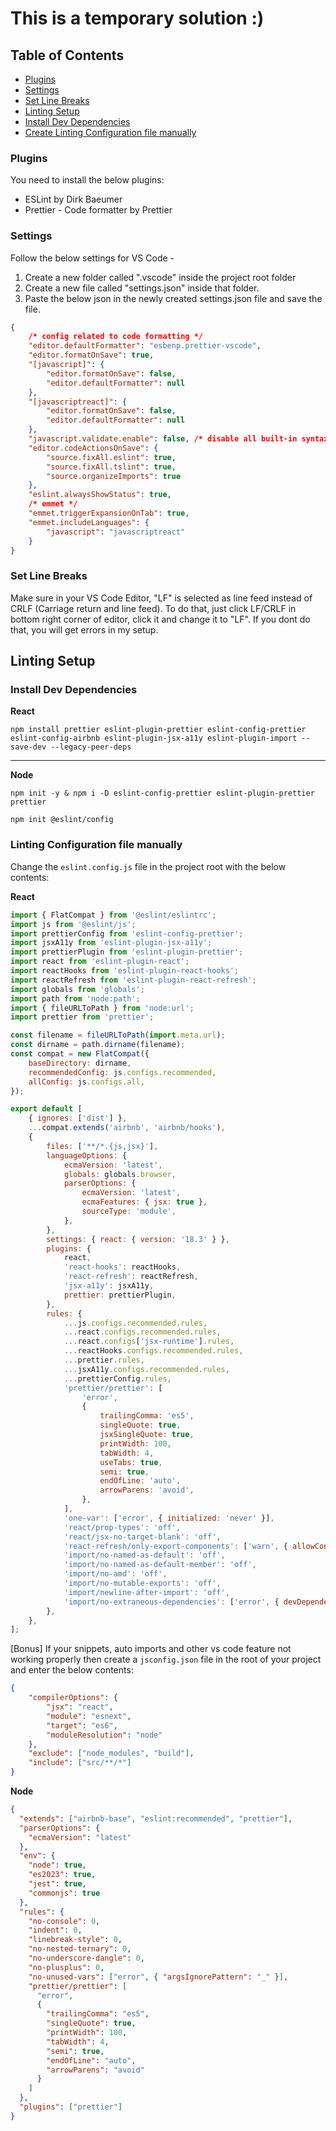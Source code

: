 # This is a temporary solution :)
## Table of Contents

-   [Plugins](#plugins)
-   [Settings](#settings)
-   [Set Line Breaks](#set-line-breaks)
-   [Linting Setup](#linting-setup)
-   [Install Dev Dependencies](#install-dev-dependencies)
-   [Create Linting Configuration file manually](#create-linting-configuration-file-manually)

### Plugins

You need to install the below plugins:

-   ESLint by Dirk Baeumer
-   Prettier - Code formatter by Prettier

### Settings

Follow the below settings for VS Code -

1. Create a new folder called ".vscode" inside the project root folder
2. Create a new file called "settings.json" inside that folder.
3. Paste the below json in the newly created settings.json file and save the file.

```json
{
    /* config related to code formatting */
    "editor.defaultFormatter": "esbenp.prettier-vscode",
    "editor.formatOnSave": true,
    "[javascript]": {
        "editor.formatOnSave": false,
        "editor.defaultFormatter": null
    },
    "[javascriptreact]": {
        "editor.formatOnSave": false,
        "editor.defaultFormatter": null
    },
    "javascript.validate.enable": false, /* disable all built-in syntax checking */
    "editor.codeActionsOnSave": {
        "source.fixAll.eslint": true,
        "source.fixAll.tslint": true,
        "source.organizeImports": true
    },
    "eslint.alwaysShowStatus": true,
    /* emmet */
    "emmet.triggerExpansionOnTab": true,
    "emmet.includeLanguages": {
        "javascript": "javascriptreact"
    }
}
```

### Set Line Breaks

Make sure in your VS Code Editor, "LF" is selected as line feed instead of CRLF (Carriage return and line feed). To do that, just click LF/CRLF in bottom right corner of editor, click it and change it to "LF". If you dont do that, you will get errors in my setup.

## Linting Setup

### Install Dev Dependencies
__React__

```
npm install prettier eslint-plugin-prettier eslint-config-prettier eslint-config-airbnb eslint-plugin-jsx-a11y eslint-plugin-import --save-dev --legacy-peer-deps
```
___
__Node__

```
npm init -y & npm i -D eslint-config-prettier eslint-plugin-prettier prettier
```
```
npm init @eslint/config
```




### Linting Configuration file manually

Change the `eslint.config.js` file in the project root with the below contents:

__React__
```javascript
import { FlatCompat } from '@eslint/eslintrc';
import js from '@eslint/js';
import prettierConfig from 'eslint-config-prettier';
import jsxA11y from 'eslint-plugin-jsx-a11y';
import prettierPlugin from 'eslint-plugin-prettier';
import react from 'eslint-plugin-react';
import reactHooks from 'eslint-plugin-react-hooks';
import reactRefresh from 'eslint-plugin-react-refresh';
import globals from 'globals';
import path from 'node:path';
import { fileURLToPath } from 'node:url';
import prettier from 'prettier';

const filename = fileURLToPath(import.meta.url);
const dirname = path.dirname(filename);
const compat = new FlatCompat({
	baseDirectory: dirname,
	recommendedConfig: js.configs.recommended,
	allConfig: js.configs.all,
});

export default [
	{ ignores: ['dist'] },
	...compat.extends('airbnb', 'airbnb/hooks'),
	{
		files: ['**/*.{js,jsx}'],
		languageOptions: {
			ecmaVersion: 'latest',
			globals: globals.browser,
			parserOptions: {
				ecmaVersion: 'latest',
				ecmaFeatures: { jsx: true },
				sourceType: 'module',
			},
		},
		settings: { react: { version: '18.3' } },
		plugins: {
			react,
			'react-hooks': reactHooks,
			'react-refresh': reactRefresh,
			'jsx-a11y': jsxA11y,
			prettier: prettierPlugin,
		},
		rules: {
			...js.configs.recommended.rules,
			...react.configs.recommended.rules,
			...react.configs['jsx-runtime'].rules,
			...reactHooks.configs.recommended.rules,
			...prettier.rules,
			...jsxA11y.configs.recommended.rules,
			...prettierConfig.rules,
			'prettier/prettier': [
				'error',
				{
					trailingComma: 'es5',
					singleQuote: true,
					jsxSingleQuote: true,
					printWidth: 100,
					tabWidth: 4,
					useTabs: true,
					semi: true,
					endOfLine: 'auto',
					arrowParens: 'avoid',
				},
			],
			'one-var': ['error', { initialized: 'never' }],
			'react/prop-types': 'off',
			'react/jsx-no-target-blank': 'off',
			'react-refresh/only-export-components': ['warn', { allowConstantExport: true }],
			'import/no-named-as-default': 'off',
			'import/no-named-as-default-member': 'off',
			'import/no-amd': 'off',
			'import/no-mutable-exports': 'off',
			'import/newline-after-import': 'off',
			'import/no-extraneous-dependencies': ['error', { devDependencies: true }],
		},
	},
];
```

[Bonus] If your snippets, auto imports and other vs code feature not working properly then create a `jsconfig.json` file in the root of your project and enter the below contents:

```json
{
	"compilerOptions": {
		"jsx": "react",
		"module": "esnext",
		"target": "es6",
		"moduleResolution": "node"
	},
	"exclude": ["node_modules", "build"],
	"include": ["src/**/*"]
}
```

__Node__
```json
{
  "extends": ["airbnb-base", "eslint:recommended", "prettier"],
  "parserOptions": {
    "ecmaVersion": "latest"
  },
  "env": {
    "node": true,
    "es2023": true,
    "jest": true,
    "commonjs": true
  },
  "rules": {
    "no-console": 0,
    "indent": 0,
    "linebreak-style": 0,
    "no-nested-ternary": 0,
    "no-underscore-dangle": 0,
    "no-plusplus": 0,
    "no-unused-vars": ["error", { "argsIgnorePattern": "_" }],
    "prettier/prettier": [
      "error",
      {
        "trailingComma": "es5",
        "singleQuote": true,
        "printWidth": 100,
        "tabWidth": 4,
        "semi": true,
        "endOfLine": "auto",
        "arrowParens": "avoid"
      }
    ]
  },
  "plugins": ["prettier"]
}

```
